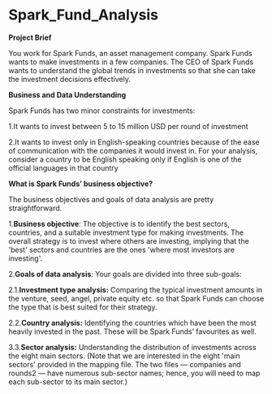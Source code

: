 # Spark_Fund_Analysis
**Project Brief**

You work for Spark Funds, an asset management company. Spark Funds wants to make investments in a few companies. The CEO of Spark Funds wants to understand the global trends in investments so that she can take the investment decisions effectively.

**Business and Data Understanding**

Spark Funds has two minor constraints for investments:

1.It wants to invest between 5 to 15 million USD per round of investment

2.It wants to invest only in English-speaking countries because of the ease of communication with the companies it would invest in. For your analysis, consider a country to be English speaking only if English is one of the official languages in that country

**What is Spark Funds’ business objective?**

The business objectives and goals of data analysis are pretty straightforward.

1.**Business objective**: The objective is to identify the best sectors, countries, and a suitable investment type for making investments. The overall strategy is to invest where others are investing, implying that the 'best' sectors and countries are the ones 'where most investors are investing'. 

2.**Goals of data analysis**: Your goals are divided into three sub-goals:

2.1.**Investment type analysis:** Comparing the typical investment amounts in the venture, seed, angel, private equity etc. so that Spark Funds can choose the type that is best suited for their strategy.

2.2.**Country analysis:** Identifying the countries which have been the most heavily invested in the past. These will be Spark Funds’ favourites as well.

3.3.**Sector analysis:** Understanding the distribution of investments across the eight main sectors. (Note that we are interested in the eight 'main sectors' provided in the mapping file. The two files — companies and rounds2 — have numerous sub-sector names; hence, you will need to map each sub-sector to its main sector.)
